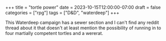 +++
title = "tortle power"
date = 2023-10-15T12:00:00-07:00
draft = false
categories = ["rpg"]
tags = ["D&D", "waterdeep"]
+++

This Waterdeep campaign has a sewer section and I can't find any reddit thread about it that doesn't at least mention the possibility of running in to four martially competent tortles and a wererat.